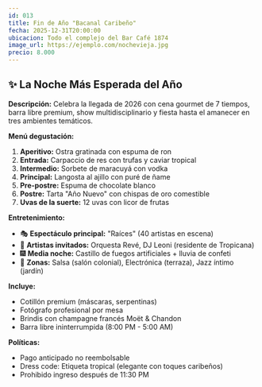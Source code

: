 ```yaml
---
id: 013
title: Fin de Año "Bacanal Caribeño"
fecha: 2025-12-31T20:00:00
ubicacion: Todo el complejo del Bar Café 1874
image_url: https://ejemplo.com/nochevieja.jpg
precio: 8.000
---
```

## ✨ La Noche Más Esperada del Año

**Descripción:**
Celebra la llegada de 2026 con cena gourmet de 7 tiempos, barra libre premium, show multidisciplinario y fiesta hasta el amanecer en tres ambientes temáticos.

**Menú degustación:**
1. **Aperitivo:** Ostra gratinada con espuma de ron
2. **Entrada:** Carpaccio de res con trufas y caviar tropical
3. **Intermedio:** Sorbete de maracuyá con vodka
4. **Principal:** Langosta al ajillo con puré de ñame
5. **Pre-postre:** Espuma de chocolate blanco
6. **Postre:** Tarta "Año Nuevo" con chispas de oro comestible
7. **Uvas de la suerte:** 12 uvas con licor de frutas

**Entretenimiento:**
- 🎭 **Espectáculo principal:** "Raíces" (40 artistas en escena)
- 🎤 **Artistas invitados:** Orquesta Revé, DJ Leoni (residente de Tropicana)
- 🎆 **Media noche:** Castillo de fuegos artificiales + lluvia de confeti
- 💃 **Zonas:** Salsa (salón colonial), Electrónica (terraza), Jazz íntimo (jardín)

**Incluye:**
- Cotillón premium (máscaras, serpentinas)
- Fotógrafo profesional por mesa
- Brindis con champagne francés Moët & Chandon
- Barra libre ininterrumpida (8:00 PM - 5:00 AM)

**Políticas:**
- Pago anticipado no reembolsable
- Dress code: Etiqueta tropical (elegante con toques caribeños)
- Prohibido ingreso después de 11:30 PM
